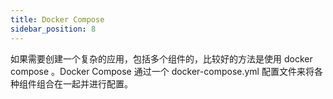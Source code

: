 ```yaml
---
title: Docker Compose
sidebar_position: 8
---
```


如果需要创建一个复杂的应用，包括多个组件的，比较好的方法是使用 docker compose 。Docker Compose 通过一个 docker-compose.yml 配置文件来将各种组件组合在一起并进行配置。

